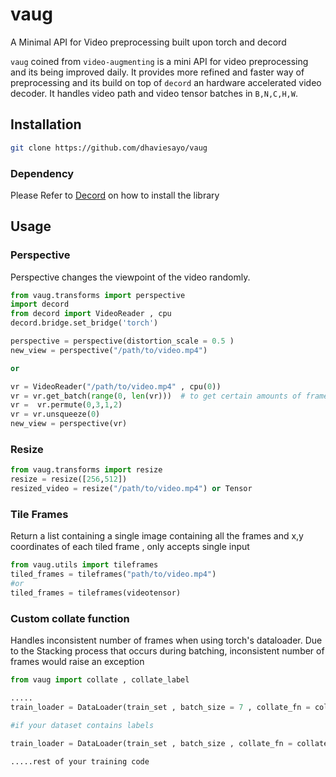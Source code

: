 # vaug
A Minimal API for Video preprocessing built upon torch and decord 

`vaug` coined from `video-augmenting`  is a mini API for video preprocessing and its being improved daily. It provides more refined and faster way of preprocessing and its build on top of `decord` an hardware accelerated video decoder.
It handles video path and video tensor batches in `B,N,C,H,W`.

## Installation
```bash
git clone https://github.com/dhaviesayo/vaug
```
### Dependency
Please Refer to [Decord](https://github.com/dmlc/decord) on how to install the library

## Usage

### Perspective

Perspective changes the viewpoint of the video randomly.
```python
from vaug.transforms import perspective
import decord
from decord import VideoReader , cpu
decord.bridge.set_bridge('torch')

perspective = perspective(distortion_scale = 0.5 )
new_view = perspective("/path/to/video.mp4")

or

vr = VideoReader("/path/to/video.mp4" , cpu(0))
vr = vr.get_batch(range(0, len(vr)))  # to get certain amounts of frame
vr =  vr.permute(0,3,1,2)
vr = vr.unsqueeze(0)
new_view = perspective(vr)
```

### Resize

```python
from vaug.transforms import resize
resize = resize([256,512])
resized_video = resize("/path/to/video.mp4") or Tensor
```

### Tile Frames
Return a list containing a single image containing all the frames and x,y coordinates of each tiled frame , only accepts single input
```python
from vaug.utils import tileframes
tiled_frames = tileframes("path/to/video.mp4")
#or
tiled_frames = tileframes(videotensor)
```

### Custom collate function
Handles inconsistent number of frames when using torch's dataloader.
Due to the Stacking process that occurs during batching, inconsistent number of frames would raise an exception

```python
from vaug import collate , collate_label

.....
train_loader = DataLoader(train_set , batch_size = 7 , collate_fn = collate)

#if your dataset contains labels

train_loader = DataLoader(train_set , batch_size , collate_fn = collate_label)

.....rest of your training code

```






